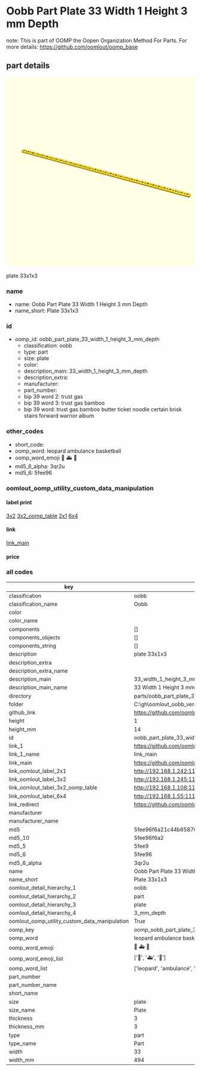 # Oobb Part Plate 33 Width 1 Height 3 mm Depth  

note: This is part of OOMP the Oopen Organization Method For Parts. For more details: https://github.com/oomlout/oomp_base

##  part details
  

[![](3dpr.png)](3dpr.png)

plate 33x1x3



### name
* name: Oobb Part Plate 33 Width 1 Height 3 mm Depth
* name_short: Plate 33x1x3 
### id
* oomp_id: oobb_part_plate_33_width_1_height_3_mm_depth
  * classification: oobb
  * type: part
  * size: plate
  * color: 
  * description_main: 33_width_1_height_3_mm_depth
  * description_extra: 
  * manufacturer: 
  * part_number: 
  * bip 39 word 2: trust gas
  * bip 39 word 3: trust gas bamboo
  * bip 39 word: trust gas bamboo butter ticket noodle certain brisk stairs forward warrior album

### other_codes
* short_code: 
* oomp_word: leopard ambulance basketball
* oomp_word_emoji :leopard: :ambulance: :basketball:
* md5_6_alpha: 3qr2u
* md5_6: 5fee96






### oomlout_oomp_utility_custom_data_manipulation
#### label print
[3x2](http://192.168.1.245:1112/?label=oomp%203qr2u)
[3x2_oomp_table](http://192.168.1.108:1112/?label=oomp%203qr2u)
[2x1](http://192.168.1.242:1112/?label=oomp%203qr2u)
[6x4](http://192.168.1.55:1112/?label=oomp%203qr2u)    

#### link

[link_main](https://github.com/oomlout/oomlout_oobb_version_4_generated_parts/tree/main/navigation_oomp/oobb/part/plate/33_width_1_height_3_mm_depth/part)                              

#### price







### all codes 
| key | value |  
| --- | --- |  
| classification | oobb |  
| classification_name | Oobb |  
| color |  |  
| color_name |  |  
| components | [] |  
| components_objects | [] |  
| components_string | [] |  
| description | plate 33x1x3 |  
| description_extra |  |  
| description_extra_name |  |  
| description_main | 33_width_1_height_3_mm_depth |  
| description_main_name | 33 Width 1 Height 3 mm Depth |  
| directory | parts/oobb_part_plate_33_width_1_height_3_mm_depth |  
| folder | C:\gh\oomlout_oobb_version_4_generated_parts\parts\oobb_part_plate_33_width_1_height_3_mm_depth |  
| github_link | https://github.com/oomlout/oomlout_oomp_part_src/tree/main/parts/oobb_part_plate_33_width_1_height_3_mm_depth |  
| height | 1 |  
| height_mm | 14 |  
| id | oobb_part_plate_33_width_1_height_3_mm_depth |  
| link_1 | https://github.com/oomlout/oomlout_oobb_version_4_generated_parts/tree/main/navigation_oomp/oobb/part/plate/33_width_1_height_3_mm_depth/part |  
| link_1_name | link_main |  
| link_main | https://github.com/oomlout/oomlout_oobb_version_4_generated_parts/tree/main/navigation_oomp/oobb/part/plate/33_width_1_height_3_mm_depth/part |  
| link_oomlout_label_2x1 | http://192.168.1.242:1112/?label=oomp%203qr2u |  
| link_oomlout_label_3x2 | http://192.168.1.245:1112/?label=oomp%203qr2u |  
| link_oomlout_label_3x2_oomp_table | http://192.168.1.108:1112/?label=oomp%203qr2u |  
| link_oomlout_label_6x4 | http://192.168.1.55:1112/?label=oomp%203qr2u |  
| link_redirect | https://github.com/oomlout/oomlout_oobb_version_4_generated_parts/tree/main/parts/oobb_plate_33_01_03 |  
| manufacturer |  |  
| manufacturer_name |  |  
| md5 | 5fee96f6a21c44b65870d1f42418074d |  
| md5_10 | 5fee96f6a2 |  
| md5_5 | 5fee9 |  
| md5_6 | 5fee96 |  
| md5_6_alpha | 3qr2u |  
| name | Oobb Part Plate 33 Width 1 Height 3 mm Depth |  
| name_short | Plate 33x1x3  |  
| oomlout_detail_hierarchy_1 | oobb |  
| oomlout_detail_hierarchy_2 | part |  
| oomlout_detail_hierarchy_3 | plate |  
| oomlout_detail_hierarchy_4 | 3_mm_depth |  
| oomlout_oomp_utility_custom_data_manipulation | True |  
| oomp_key | oomp_oobb_part_plate_33_width_1_height_3_mm_depth |  
| oomp_word | leopard ambulance basketball |  
| oomp_word_emoji | :leopard: :ambulance: :basketball: |  
| oomp_word_emoji_list | [':leopard:', ':ambulance:', ':basketball:'] |  
| oomp_word_list | ['leopard', 'ambulance', 'basketball'] |  
| part_number |  |  
| part_number_name |  |  
| short_name |  |  
| size | plate |  
| size_name | Plate |  
| thickness | 3 |  
| thickness_mm | 3 |  
| type | part |  
| type_name | Part |  
| width | 33 |  
| width_mm | 494 |  
